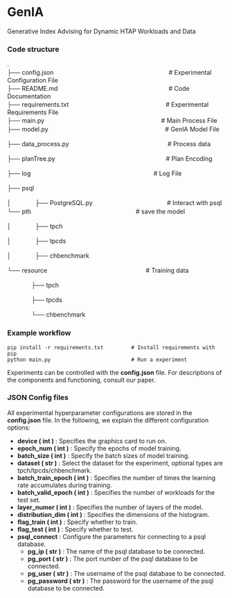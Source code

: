 # GenIA
Generative Index Advising for Dynamic HTAP Workloads and Data


### Code structure

.  
├── config.json　　　　　　　　　　　　　　　　　　　# Experimental Configuration File  
├── README.md　　　　　　　　　　　　　　　　　　 # Code Documentation  
├── requirements.txt　　　　　　　　　　　　　　　　# Experimental Requirements File  
├── main.py　　　　　　　　　　　　　　　　　　　    # Main Process File  
├── model.py　　　　　　　　　　　　　　　　　　　  # GenIA Model File  

├── data_process.py　　　　　　　　　　　　　　　　 # Process data  

├── planTree.py　　　　　　　　　　　　　　　　　　 # Plan Encoding  

├── log　　　　　　　　　　　　　　　　　　　　         # Log File  

├── psql　　　　　　　　　　　　　　　　　　　　      

│　　　　├── PostgreSQL.py　　　　　　　　　　　　 # Interact with psql  
└── pth　　　　　　　　　　　　　　　　　					# save the model

│　　　　├── tpch

│　　　　├── tpcds

│　　　　├── chbenchmark 

└── resource　　　　　　　　　　　　　　　　			# Training data 

　　　　├── tpch

　　　　├── tpcds

　　　　└── chbenchmark




### Example workflow

```
pip install -r requirements.txt         # Install requirements with pip
python main.py					        # Run a experiment
```

Experiments can be controlled with the **config.json** file. For descriptions of the components and functioning, consult our paper.



### JSON Config files

All experimental hyperparameter configurations are stored in the **config.json** file. In the following, we explain the different configuration options:

* **device ( int )** : Specifies the graphics card to run on.
* **epoch_num ( int )** : Specify the epochs of model training.
* **batch_size ( int )** : Specify the batch sizes of model training.
* **dataset ( str )** : Select the dataset for the experiment, optional types are tpch/tpcds/chbenchmark.
* **batch_train_epoch ( int )** : Specifies the number of times the learning rate accumulates during training.
* **batch_valid_epoch ( int )** : Specifies the number of workloads for the test set.
* **layer_numer ( int )** : Specifies the number of layers of the model.
* **distribution_dim ( int )** : Specifies the dimensions of the histogram.
* **flag_train ( int )** : Specify whether to train.
* **flag_test ( int )** : Specify whether to test.
* **psql_connect** : Configure the parameters for connecting to a psql database.
  * **pg_ip ( str )** : The name of the psql database to be connected.
  * **pg_port ( str )** : The port number of the psql database to be connected.
  * **pg_user ( str )** : The username of the psql database to be connected.
  * **pg_password ( str )** : The password for the username of the psql database to be connected.
